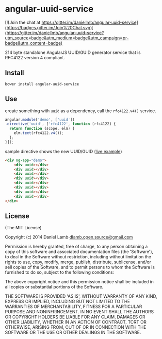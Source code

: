 angular-uuid-service
====================

[![Join the chat at https://gitter.im/daniellmb/angular-uuid-service](https://badges.gitter.im/Join%20Chat.svg)](https://gitter.im/daniellmb/angular-uuid-service?utm_source=badge&utm_medium=badge&utm_campaign=pr-badge&utm_content=badge)

214 byte standalone AngularJS UUID/GUID generator service that is RFC4122 version 4 compliant.

## Install

`bower install angular-uuid-service`

## Use
create something with `uuid` as a dependency, call the `rfc4122.v4()` service.

```javascript
angular.module('demo', ['uuid'])
.directive('uuid', ['rfc4122', function (rfc4122) {
  return function (scope, elm) {
    elm.text(rfc4122.v4());
  };
}]);
```
sample directive shows the new UUID/GUID ([live example](http://jsfiddle.net/daniellmb/Ppdq5/))

```html
<div ng-app="demo">
    <div uuid></div>
    <div uuid></div>
    <div uuid></div>
    <div uuid></div>
    <div uuid></div>
    <div uuid></div>
    <div uuid></div>
    <div uuid></div>
</div>
```

## License

(The MIT License)

Copyright (c) 2014 Daniel Lamb <dlamb.open.source@gmail.com>

Permission is hereby granted, free of charge, to any person obtaining
a copy of this software and associated documentation files (the
'Software'), to deal in the Software without restriction, including
without limitation the rights to use, copy, modify, merge, publish,
distribute, sublicense, and/or sell copies of the Software, and to
permit persons to whom the Software is furnished to do so, subject to
the following conditions:

The above copyright notice and this permission notice shall be
included in all copies or substantial portions of the Software.

THE SOFTWARE IS PROVIDED 'AS IS', WITHOUT WARRANTY OF ANY KIND,
EXPRESS OR IMPLIED, INCLUDING BUT NOT LIMITED TO THE WARRANTIES OF
MERCHANTABILITY, FITNESS FOR A PARTICULAR PURPOSE AND NONINFRINGEMENT.
IN NO EVENT SHALL THE AUTHORS OR COPYRIGHT HOLDERS BE LIABLE FOR ANY
CLAIM, DAMAGES OR OTHER LIABILITY, WHETHER IN AN ACTION OF CONTRACT,
TORT OR OTHERWISE, ARISING FROM, OUT OF OR IN CONNECTION WITH THE
SOFTWARE OR THE USE OR OTHER DEALINGS IN THE SOFTWARE.
